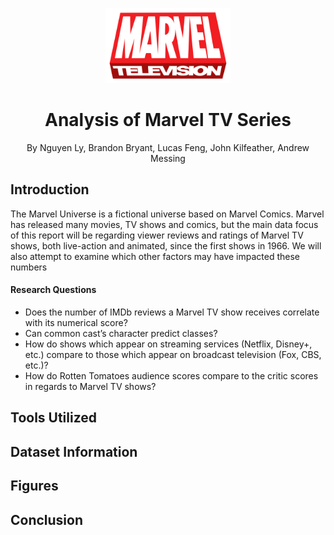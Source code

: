  <p align="center">
    <img src="https://github.com/nguyenlly/math345_proj/blob/main/Images/Marvel-tv-logo.svg.png" width="200" height="120">
     <h1 align="center">Analysis of Marvel TV Series</h1>
    <p align="center" class="h6">By Nguyen Ly, Brandon Bryant, Lucas Feng, John Kilfeather, Andrew Messing </p>
    
## Introduction

The Marvel Universe is a fictional universe based on Marvel Comics. Marvel has
released many movies, TV shows and comics, but the main data focus of this report will be
regarding viewer reviews and ratings of Marvel TV shows, both live-action and animated, since
the first shows in 1966. We will also attempt to examine which other factors may have impacted
these numbers

#### Research Questions
- Does the number of IMDb reviews a Marvel TV show receives correlate with its
numerical score?
- Can common cast’s character predict classes?
- How do shows which appear on streaming services (Netflix, Disney+, etc.) compare to
those which appear on broadcast television (Fox, CBS, etc.)?
- How do Rotten Tomatoes audience scores compare to the critic scores in regards to
Marvel TV shows?


## Tools Utilized 


## Dataset Information



## Figures


## Conclusion 


